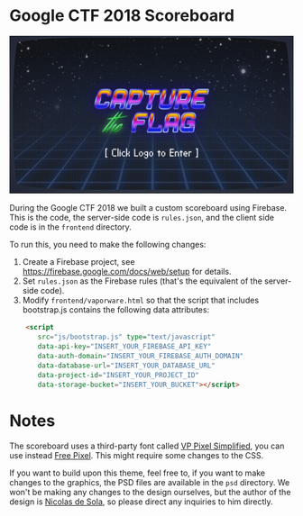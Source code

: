 # Google CTF 2018 Scoreboard

![Google CTF 2018 Screenshot](frontend/images/screenshot.png)

During the Google CTF 2018 we built a custom scoreboard using Firebase. This is the code, the server-side code is `rules.json`, and the client side code is in the `frontend` directory.

To run this, you need to make the following changes:
 1. Create a Firebase project, see https://firebase.google.com/docs/web/setup for details.
 1. Set `rules.json` as the Firebase rules (that's the equivalent of the server-side code).
 1. Modify `frontend/vaporware.html` so that the script that includes bootstrap.js contains the following data attributes:
 ```html
     <script
        src="js/bootstrap.js" type="text/javascript"
        data-api-key="INSERT_YOUR_FIREBASE_API_KEY"
        data-auth-domain="INSERT_YOUR_FIREBASE_AUTH_DOMAIN"
        data-database-url="INSERT_YOUR_DATABASE_URL"
        data-project-id="INSERT_YOUR_PROJECT_ID"
        data-storage-bucket="INSERT_YOUR_BUCKET"></script>
 ```
 

# Notes
The scoreboard uses a third-party font called [VP Pixel Simplified](https://www.fonts.com/font/vp-type/vp-pixel/simplified), you can use instead [Free Pixel](https://www.dafont.com/free-pixel.font). This might require some changes to the CSS.

If you want to build upon this theme, feel free to, if you want to make changes to the graphics, the PSD files are available in the `psd` directory. We won't be making any changes to the design ourselves, but the author of the design is [Nicolas de Sola](https://www.behance.net/NicodeSola), so please direct any inquiries to him directly.

